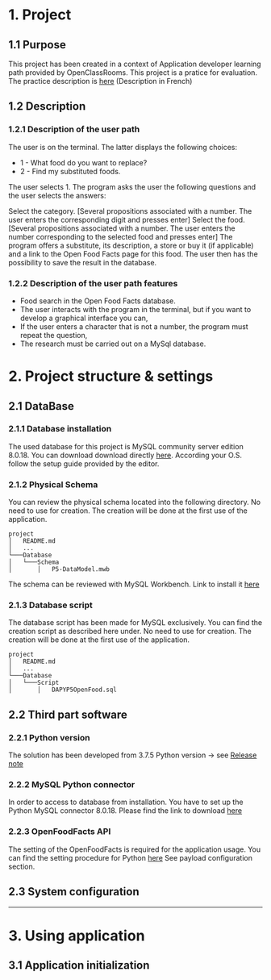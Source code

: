 # 1. Project

## 1.1 Purpose 
This project has been created in a context of Application developer learning path provided by OpenClassRooms. This project is a pratice for evaluation. The practice description is [here](https://openclassrooms.com/fr/projects/157/assignment) (Description in French)

## 1.2 Description

### 1.2.1 Description of the user path
The user is on the terminal. The latter displays the following choices:

* 1 - What food do you want to replace?
* 2 - Find my substituted foods.

The user selects 1. The program asks the user the following questions and the user selects the answers:

Select the category. [Several propositions associated with a number. The user enters the corresponding digit and presses enter]
Select the food. [Several propositions associated with a number. The user enters the number corresponding to the selected food and presses enter]
The program offers a substitute, its description, a store or buy it (if applicable) and a link to the Open Food Facts page for this food.
The user then has the possibility to save the result in the database.
 

### 1.2.2 Description of the user path features

* Food search in the Open Food Facts database.
* The user interacts with the program in the terminal, but if you want to develop a graphical interface you can,
* If the user enters a character that is not a number, the program must repeat the question,
* The research must be carried out on a MySql database.

# 2. Project structure & settings

## 2.1 DataBase

### 2.1.1 Database installation 

The used database for this project is MySQL community server edition 8.0.18. You can download download directly [here](https://dev.mysql.com/downloads/mysql/).
According your O.S. follow the setup guide provided by the editor. 

### 2.1.2 Physical Schema
You can review the physical schema located into the following directory. No need to use for creation. The creation will be done at the first use of the application.
 

```
project
│   README.md   
│   ...
└───Database
│   └───Schema
│       │   P5-DataModel.mwb

```

The schema can be reviewed with MySQL Workbench. Link to install it [here](https://dev.mysql.com/downloads/workbench/)

### 2.1.3 Database script

The database script has been made for MySQL exclusively. You can find the creation script as described here under. 
No need to use for creation. The creation will be done at the first use of the application.

```
project
│   README.md   
│   ...
└───Database
│   └───Script
│       │   DAPYP5OpenFood.sql

```

## 2.2 Third part software

### 2.2.1 Python version 
The solution has been developed from 3.7.5 Python version -> see [Release note](https://www.python.org/downloads/release/python-375/)

### 2.2.2 MySQL Python connector 
In order to access to database from installation. You have to set up the Python MySQL connector 8.0.18. Please find the link to download [here](https://dev.mysql.com/downloads/connector/python/)

### 2.2.3 OpenFoodFacts API

The setting of the OpenFoodFacts is required for the application usage. You can find the setting procedure for Python [here](https://github.com/openfoodfacts/openfoodfacts-python)
See payload configuration section.

## 2.3 System configuration
---- 

# 3. Using application 

## 3.1 Application initialization